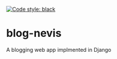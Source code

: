 [![Code style: black](https://img.shields.io/badge/code%20style-black-000000.svg)](https://github.com/psf/black)
# blog-nevis
A blogging web app implmented in Django
